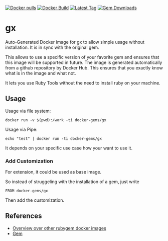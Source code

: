 [![Docker pulls](https://img.shields.io/docker/pulls/rubygem/gx.svg)](https://hub.docker.com/r/rubygem/gx/)
[![Docker Build](https://img.shields.io/docker/automated/rubygem/gx.svg)](https://hub.docker.com/r/rubygem/gx/)
[![Latest Tag](https://img.shields.io/github/tag/docker-rubygem/gx.svg)](https://hub.docker.com/r/rubygem/gx/)
[![Gem Downloads](https://img.shields.io/gem/dt/gx.svg)](https://rubygems.org/gems/gx/)
# gx

Auto-Generated Docker image for gx to allow simple usage without installation.
It is in sync with the original gem.

This allows to use a specific version of your favorite gem and ensures that this image will be supported in future.
The image is generated automatically from a github repository by Docker Hub.
This ensures that you exactly know what is in the image and what not.

It lets you use Ruby Tools without the need to install ruby on your machine.

## Usage

Usage via file system:

`docker run -v $(pwd):/work -ti docker-gems/gx`

Usage via Pipe:

`echo "test" | docker run -ti docker-gems/gx`

It depends on your specific use case how your want to use it.

### Add Customization

For extension, it could be used as base image.

So instead of struggeling with the installation of a gem, just write

`FROM docker-gems/gx`

Then add the customization.

## References

 - [Overview over other rubygem docker images](https://github.com/thinkbot/docker-rubygem)
 - [Gem](https://rubygems.org/gems/gx/)
